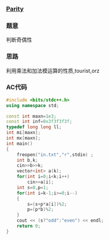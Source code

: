 ### [Parity](http://codeforces.com/contest/1110/problem/A)

### 题意

判断奇偶性

### 思路

利用乘法和加法模运算的性质,tourist,orz

### AC代码

```cpp
#include <bits/stdc++.h>
using namespace std;

const int maxn=1e3;
const int inf=0x3f3f3f3f;
typedef long long ll;
int mi[maxn];
int mx[maxn];
int main()
{
	freopen("in.txt","r",stdin)	;
	int b,k;
	cin>>b>>k;
	vector<int> a(k);
	for(int i=0;i<k;i++)
		cin>>a[i];
	int s=0,p=1;
	for(int i=k-1;i>=0;i--)	
	{
		s=(s+p*a[i])%2;
		p=(p*b)%2;
	}
	cout << (s?"odd":"even") << endl;
	return 0;	
}
```

